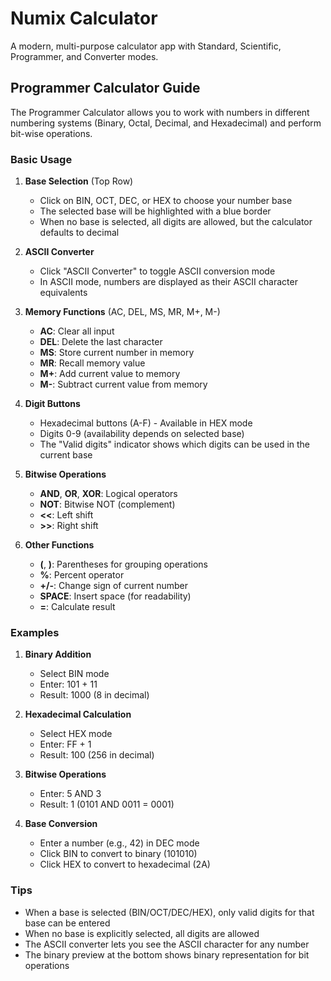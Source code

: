 # Numix Calculator

A modern, multi-purpose calculator app with Standard, Scientific, Programmer, and Converter modes.

## Programmer Calculator Guide

The Programmer Calculator allows you to work with numbers in different numbering systems (Binary, Octal, Decimal, and Hexadecimal) and perform bit-wise operations.

### Basic Usage

1. **Base Selection** (Top Row)
   - Click on BIN, OCT, DEC, or HEX to choose your number base
   - The selected base will be highlighted with a blue border
   - When no base is selected, all digits are allowed, but the calculator defaults to decimal

2. **ASCII Converter**
   - Click "ASCII Converter" to toggle ASCII conversion mode
   - In ASCII mode, numbers are displayed as their ASCII character equivalents

3. **Memory Functions** (AC, DEL, MS, MR, M+, M-)
   - **AC**: Clear all input
   - **DEL**: Delete the last character
   - **MS**: Store current number in memory
   - **MR**: Recall memory value
   - **M+**: Add current value to memory
   - **M-**: Subtract current value from memory

4. **Digit Buttons**
   - Hexadecimal buttons (A-F) - Available in HEX mode
   - Digits 0-9 (availability depends on selected base)
   - The "Valid digits" indicator shows which digits can be used in the current base

5. **Bitwise Operations**
   - **AND**, **OR**, **XOR**: Logical operators
   - **NOT**: Bitwise NOT (complement)
   - **<<**: Left shift
   - **>>**: Right shift

6. **Other Functions**
   - **(**, **)**: Parentheses for grouping operations
   - **%**: Percent operator
   - **+/-**: Change sign of current number
   - **SPACE**: Insert space (for readability)
   - **=**: Calculate result

### Examples

1. **Binary Addition**
   - Select BIN mode
   - Enter: 101 + 11
   - Result: 1000 (8 in decimal)

2. **Hexadecimal Calculation**
   - Select HEX mode
   - Enter: FF + 1
   - Result: 100 (256 in decimal)

3. **Bitwise Operations**
   - Enter: 5 AND 3
   - Result: 1 (0101 AND 0011 = 0001)

4. **Base Conversion**
   - Enter a number (e.g., 42) in DEC mode
   - Click BIN to convert to binary (101010)
   - Click HEX to convert to hexadecimal (2A)

### Tips

- When a base is selected (BIN/OCT/DEC/HEX), only valid digits for that base can be entered
- When no base is explicitly selected, all digits are allowed
- The ASCII converter lets you see the ASCII character for any number
- The binary preview at the bottom shows binary representation for bit operations
